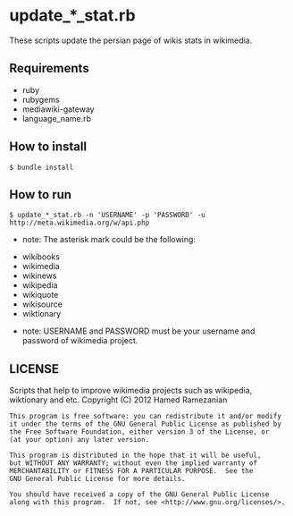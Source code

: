 # update_*_stat.rb
These scripts update the persian page of wikis stats in wikimedia.

## Requirements
* ruby
* rubygems
* mediawiki-gateway
* language_name.rb

## How to install
    $ bundle install

## How to run
    $ update_*_stat.rb -n 'USERNAME' -p 'PASSWORD' -u http://meta.wikimedia.org/w/api.php

* note: The asterisk mark could be the following:
 - wikibooks
 - wikimedia
 - wikinews
 - wikipedia
 - wikiquote
 - wikisource
 - wiktionary
* note: USERNAME and PASSWORD must be your username and password of wikimedia project.

## LICENSE
Scripts that help to improve wikimedia projects such as wikipedia, wiktionary and etc.
    Copyright (C) 2012  Hamed Ramezanian

    This program is free software: you can redistribute it and/or modify
    it under the terms of the GNU General Public License as published by
    the Free Software Foundation, either version 3 of the License, or
    (at your option) any later version.

    This program is distributed in the hope that it will be useful,
    but WITHOUT ANY WARRANTY; without even the implied warranty of
    MERCHANTABILITY or FITNESS FOR A PARTICULAR PURPOSE.  See the
    GNU General Public License for more details.

    You should have received a copy of the GNU General Public License
    along with this program.  If not, see <http://www.gnu.org/licenses/>.
